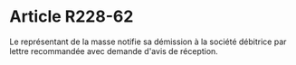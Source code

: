 # Article R228-62

Le représentant de la masse notifie sa démission à la société débitrice par lettre recommandée avec demande d'avis de réception.